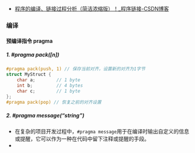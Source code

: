 - [程序的编译、链接过程分析（简洁浓缩版）！_程序链接-CSDN博客](https://blog.csdn.net/qq_40309666/article/details/136439029?spm=1001.2014.3001.5501)
### 编译
#### 预编译指令 pragma
##### 1. **#pragma pack([n])**
```c
#pragma pack(push, 1) // 保存当前对齐，设置新的对齐为1字节
struct MyStruct {
    char a;        // 1 byte
    int b;         // 4 bytes
    char c;        // 1 byte
};
#pragma pack(pop) // 恢复之前的对齐设置

```
##### 2. **#pragma message(“string”)**
- 在复杂的项目开发过程中，`#pragma message`用于在编译时输出自定义的信息或提醒，它可以作为一种在代码中留下注释或提醒的手段。
- 